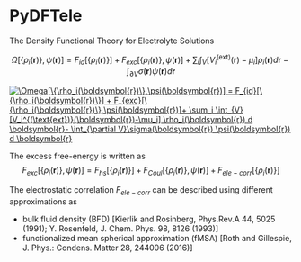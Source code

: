 # PyDFTele
The Density Functional Theory for Electrolyte Solutions


$$ \Omega[\{\rho_i(\boldsymbol{r})\},\psi(\boldsymbol{r})] = F_{id}[\{\rho_i(\boldsymbol{r})\}] + F_{exc}[\{\rho_i(\boldsymbol{r})\},\psi(\boldsymbol{r})]+ \sum_i \int_{V} [V_i^{(\text{ext})}(\boldsymbol{r})-\mu_i] \rho_i(\boldsymbol{r}) d \boldsymbol{r}- \int_{\partial V}\sigma(\boldsymbol{r}) \psi(\boldsymbol{r})  d \boldsymbol{r} $$

<a href="https://www.codecogs.com/eqnedit.php?latex=\Omega[\{\rho_i(\boldsymbol{r})\},\psi(\boldsymbol{r})]&space;=&space;F_{id}[\{\rho_i(\boldsymbol{r})\}]&space;&plus;&space;F_{exc}[\{\rho_i(\boldsymbol{r})\},\psi(\boldsymbol{r})]&plus;&space;\sum_i&space;\int_{V}&space;[V_i^{(\text{ext})}(\boldsymbol{r})-\mu_i]&space;\rho_i(\boldsymbol{r})&space;d&space;\boldsymbol{r}-&space;\int_{\partial&space;V}\sigma(\boldsymbol{r})&space;\psi(\boldsymbol{r})&space;d&space;\boldsymbol{r}" target="_blank"><img src="https://latex.codecogs.com/gif.latex?\Omega[\{\rho_i(\boldsymbol{r})\},\psi(\boldsymbol{r})]&space;=&space;F_{id}[\{\rho_i(\boldsymbol{r})\}]&space;&plus;&space;F_{exc}[\{\rho_i(\boldsymbol{r})\},\psi(\boldsymbol{r})]&plus;&space;\sum_i&space;\int_{V}&space;[V_i^{(\text{ext})}(\boldsymbol{r})-\mu_i]&space;\rho_i(\boldsymbol{r})&space;d&space;\boldsymbol{r}-&space;\int_{\partial&space;V}\sigma(\boldsymbol{r})&space;\psi(\boldsymbol{r})&space;d&space;\boldsymbol{r}" title="\Omega[\{\rho_i(\boldsymbol{r})\},\psi(\boldsymbol{r})] = F_{id}[\{\rho_i(\boldsymbol{r})\}] + F_{exc}[\{\rho_i(\boldsymbol{r})\},\psi(\boldsymbol{r})]+ \sum_i \int_{V} [V_i^{(\text{ext})}(\boldsymbol{r})-\mu_i] \rho_i(\boldsymbol{r}) d \boldsymbol{r}- \int_{\partial V}\sigma(\boldsymbol{r}) \psi(\boldsymbol{r}) d \boldsymbol{r}" /></a>

The excess free-energy is written as
$$F_{exc}[\{\rho_i(\boldsymbol{r})\},\psi(\boldsymbol{r})] = F_{hs}[\{\rho_i(\boldsymbol{r})\}]+ F_{Coul}[\{\rho_i(\boldsymbol{r})\},\psi(\boldsymbol{r})] + F_{ele-corr}[\{\rho_i(\boldsymbol{r})\}] $$

The electrostatic correlation $F_{ele-corr}$ can be described using different approximations as
- bulk fluid density (BFD) [Kierlik and Rosinberg, Phys.Rev.A 44, 5025 (1991); Y. Rosenfeld, J. Chem. Phys. 98, 8126 (1993)]
- functionalized mean spherical approximation (fMSA) [Roth and Gillespie, J. Phys.: Condens. Matter 28, 244006 (2016)]
